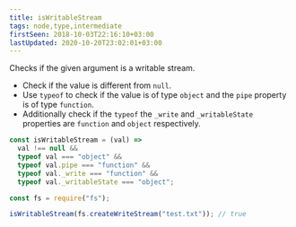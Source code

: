 ```yaml
---
title: isWritableStream
tags: node,type,intermediate
firstSeen: 2018-10-03T22:16:10+03:00
lastUpdated: 2020-10-20T23:02:01+03:00
---
```


Checks if the given argument is a writable stream.

- Check if the value is different from `null`.
- Use `typeof` to check if the value is of type `object` and the `pipe` property is of type `function`.
- Additionally check if the `typeof` the `_write` and `_writableState` properties are `function` and `object` respectively.

```js
const isWritableStream = (val) =>
  val !== null &&
  typeof val === "object" &&
  typeof val.pipe === "function" &&
  typeof val._write === "function" &&
  typeof val._writableState === "object";
```

```js
const fs = require("fs");

isWritableStream(fs.createWriteStream("test.txt")); // true
```
